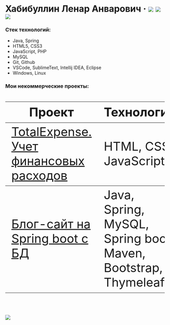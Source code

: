 # Хабибуллин Ленар Анварович &middot; [![](https://img.shields.io/badge/%D0%A0%D0%B5%D0%B7%D1%8E%D0%BC%D0%B5-hh.ru-brightgreen)](https://spb.hh.ru/resume/e406f454ff078850800039ed1f346555305651)  [![](https://img.shields.io/badge/-%D0%A2%D0%B5%D0%BB%D0%B5%D0%B3%D1%80%D0%B0%D0%BC-9cf)](https://t.me/lenarXLA)  [![](https://img.shields.io/badge/-Codewars-important)](https://www.codewars.com/users/LenarXLA)

  ### Стек технологий:
  - Java, Spring
  - HTML5, CSS3
  - JavaScript, PHP
  - MySQL
  - Git, Github
  - VSCode, SublimeText, Intellij IDEA, Eclipse
  - Windows, Linux

 ### Мои некоммерческие проекты:

<div class="w3-responsive">
<font size="12px">
<table style="font-size: 80%" width="100%" class="w3-table-all notranslate" id="myTable">
<thead>
<tr class="w3-white">
<th width="40%">Проект</th>
<th width="60%">Технологии</th>
<th>Категория</th>
</tr>
</thead>
<tbody>
<tr>
<td><a href="https://lenarxla.github.io/TotalExpense/">TotalExpense. Учет финансовых расходов</a></td>
<td>HTML, CSS, JavaScript</td>
<td align="center">Одностраничное приложение</td>
</tr>
</tr>
</thead>
<tbody>
<tr>
<td><a href="https://github.com/LenarXLA/spring_boot_app_blog">Блог-сайт на Spring boot с БД</a></td>
<td>Java, Spring, MySQL, Spring boot, Maven, Bootstrap, Thymeleaf</td>
<td align="center">Блог сайт</td>
</tr>

</tbody>
</table>
</font>
</div>
</br>

[![](https://img.shields.io/badge/%D0%9C%D0%BE%D0%B5%20%D1%80%D0%B0%D0%B7%D0%B2%D0%B8%D1%82%D0%B8%D0%B5-%D0%9A%D0%BD%D0%B8%D0%B3%D0%B8%2C%20%D0%BA%D1%83%D1%80%D1%81%D1%8B%2C%20%D0%BA%D0%BE%D0%BD%D1%84%D0%B5%D1%80%D0%B5%D0%BD%D1%86%D0%B8%D0%B8-blueviolet)](https://github.com/LenarXLA/Progress/blob/master/README.md)
